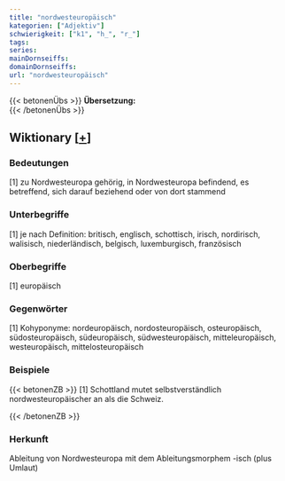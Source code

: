 ```yaml
---
title: "nordwesteuropäisch"
kategorien: ["Adjektiv"]
schwierigkeit: ["k1", "h_", "r_"]
tags:
series:
mainDornseiffs:
domainDornseiffs:
url: "nordwesteuropäisch"
---
```


{{< betonenÜbs >}}
**Übersetzung:**  
{{< /betonenÜbs >}}

## Wiktionary [[+](https://de.wiktionary.org/wiki/nordwesteuropäisch)]

### Bedeutungen
[1] zu Nordwesteuropa gehörig, in Nordwesteuropa befindend, es betreffend, sich darauf beziehend oder von dort stammend  

### Unterbegriffe
[1] je nach Definition: britisch, englisch, schottisch, irisch, nordirisch, walisisch, niederländisch, belgisch, luxemburgisch, französisch  

### Oberbegriffe
[1] europäisch  

### Gegenwörter
[1] Kohyponyme: nordeuropäisch, nordosteuropäisch, osteuropäisch, südosteuropäisch, südeuropäisch, südwesteuropäisch, mitteleuropäisch, westeuropäisch, mittelosteuropäisch  

### Beispiele
{{< betonenZB >}}
[1] Schottland mutet selbstverständlich nordwesteuropäischer an als die Schweiz.  

{{< /betonenZB >}}
### Herkunft
Ableitung von Nordwesteuropa mit dem Ableitungsmorphem -isch (plus Umlaut)  


